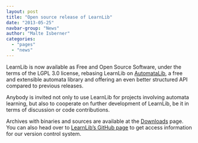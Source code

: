 ```yaml
---
layout: post
title: "Open source release of LearnLib"
date: "2013-05-25"
navbar-group: "News"
author: "Malte Isberner"
categories:
  - "pages"
  - "news"
---
```


LearnLib is now available as Free and Open Source Software, under the terms of the LGPL 3.0 license, rebasing LearnLib on [AutomataLib](https://github.com/learnlib/automatalib), a free and extensible automata library and offering an even better structured API compared to previous releases.

Anybody is invited not only to use LearnLib for projects involving automata learning, but also to cooperate on further development of LearnLib, be it in terms of discussion or code contributions.

Archives with binaries and sources are available at the [Downloads](https://learnlib.de/resources/version-history/) page.
You can also head over to [LearnLib’s GitHub page](https://github.com/learnlib/learnlib) to get access information for our version control system.
